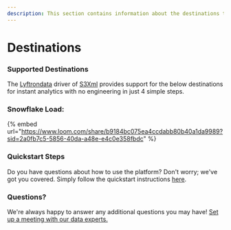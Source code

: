 ```yaml
---
description: This section contains information about the destinations that S3Xml supports.
---
```


# Destinations

### Supported Destinations

The [Lyftrondata](https://www.lyftrondata.com/) driver of [S3Xml](https://www.lyftrondata.com/integration/technology-analytics/amazon-s3/) provides support for the below destinations for instant analytics with no engineering in just 4 simple steps.

### Snowflake Load:

{% embed url="https://www.loom.com/share/b9184bc075ea4ccdabb80b40a1da9989?sid=2a0fb7c5-5856-40da-a48e-e4c0e358fbdc" %}

### Quickstart Steps

Do you have questions about how to use the platform? Don't worry; we've got you covered. Simply follow the quickstart instructions [here](./).

### Questions? <a href="#questions" id="questions"></a>

We're always happy to answer any additional questions you may have! [Set up a meeting with our data experts.](https://www.lyftrondata.com/book-a-meeting/)
